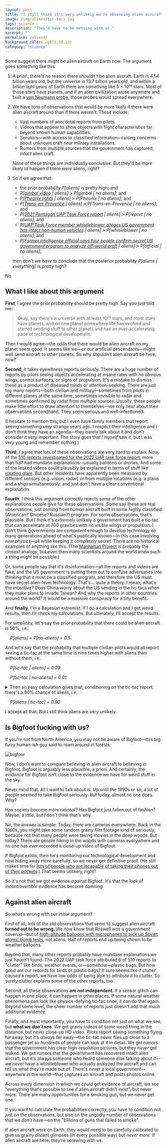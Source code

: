 ```yaml
---
layout: post
title: "I still think it's very unlikely we're observing alien aircraft"
image: /img/aliens/tic-tacs.jpg
tags: science
description: "They'd have to be messing with us."
excerpt: ""
permalink: /aliens/
background_color: rgb(8,10,13)
category: "science"
---
```


Some suggest there might be alien aircraft on Earth now. The argument goes something like this:

1. A priori, there's no reason there *shouldn't* be alien aircraft. Earth is 4.54 billion years old, but the universe is 13.7 billion years old, and within a billion light years of Earth there are something like 5 × 10¹⁴ stars. Most of those stars have planets, and if an alien civilization arose anywhere and built a [von Neumann probe](https://en.wikipedia.org/wiki/Self-replicating_spacecraft), those probes would spread everywhere.
  
2. We have tons of observations that would be more likely if there were alien aircraft around than if there weren't. These include:  

   - Vast numbers of anecdotal reports from pilots.    
   - Videos that appear to show objects with flight characteristics far beyond known human capabilities.
   - Senators—with access to classified information—raising concerns about unknown craft near military installations.    
   - Rumors from multiple sources that the government has captured, *intact* alien craft.  
  
   None of these things are individually conclusive. But they'd be *more* likely to happen if there *were* aliens, right?
  
3. So if we agree that:
  
   - the prior probability <var>P[aliens]</var> is pretty high; and 
   - <var>P[<a href="https://en.wikipedia.org/wiki/Pentagon_UFO_videos">gimbal video</a> | aliens] > P[gimbal | no aliens]</var>; and
   - <var>P[<a href="https://en.wikipedia.org/wiki/Phoenix_Lights">Pheonix lights</a> | aliens] > P[Pheonix | no aliens]</var>; and
   - <var>P[<a href="https://en.wikipedia.org/wiki/Trans-en-Provence_case">Trans-en-Provence</a> | aliens] > P[Trans-en-Provence | no aliens]</var>; and
   - <var>P[<a href="https://www.dni.gov/index.php/newsroom/reports-publications/reports-publications-2021/item/2223-preliminary-assessment-unidentified-aerial-phenomena">2021 Pentagon UAP Task Force report</a> | aliens] > P[report | no aliens]</var>; and
   - <var>P[<a href="https://thedebrief.org/intelligence-officials-say-u-s-has-retrieved-non-human-craft/">UAP Task Force member whistleblower alleges US government has intact non-human vehicles</a> | aliens] > P[whisleblower | no aliens]</var>; and
   - <var>P[<a href="https://www.politico.com/news/magazine/2023/06/03/ufo-crash-materials-intelligence-00100077">Former intelligence official says four people confirm secret US government program to analyze off-world craft</a> | aliens] > P[official | no aliens]</var>,  
   
   then don't we *have* to conclude that the posterior probability <var>P[aliens | everything]</var> is pretty high?

No.

## What I like about this argument

**First**, I agree the prior probability should be pretty high. Say you *just* told me:

> Okay, say there's a universe with at least 10²⁴ stars, and most stars have planets, and on one planet somewhere life has evolved and started sending stuff to other planets and has an ever-accelerating pace of technological development.

Then I would agree—the odds that there would be alien aircraft on my planet seem good. It seems like we—or our artificial descendants—might well send aircraft to other planets. So why shouldn't alien aircraft be here, now?

**Second**, it takes eyewitness reports seriously. There are a huge number of reports by pilots seeing objects accelerating at insane rates with no obvious wings, control surfaces, or signs of propulsion. It's a mistake to dismiss these as a product of diseased minds or attention-seeking. There are just too many reports—both civilian and military—sometimes from pilots in different planes at the same time, sometimes invisible to radar and sometimes confirmed by radar from multiple sources. Usually, these people make little effort to draw attention to themselves—we only hear about their observations secondhand. They seem serious and well-intentioned.

(I hesitate to mention this, but I even have family members that report seeing something very strange years ago. I respect their intelligence and I don't think they have an agenda—they barely talk about it and don't consider it very important. The story goes that *I myself* saw it, but I was very young and remember nothing.)

**Third**, I agree that lots of these observations are very hard to explain. Now, of the [510 reports investigated for the 2022 UAP task force report](https://www.dni.gov/files/ODNI/documents/assessments/Unclassified-2022-Annual-Report-UAP.pdf), more than half had mundane explanations—usually balloons or drones. And some of the leaked videos could plausibly be explained in terms of stuff like [rotating glare](https://www.youtube.com/watch?v=qsEjV8DdSbs). But other incidents have apparently been measured by different sensors (e.g. vision, radar) or from multiple locations (e.g. a plane and a ship) simultaneously, and just don't have a clear conventional explanation.

**Fourth**, I think this argument correctly rejects some of the other explanations people give for these observations. Some say these are real observations, just coming from *human* aircraft built in some highly classified (American? Chinese? Russian?) program. For some observations, that's plausible. But I think it's *extremely* unlikely a government has built a tic-tac that can accelerate at 700 gravities with no visible wings or propulsion. I don't think governments are competent enough to develop technology so many generations ahead of what's publically known—in this case involving *new physics*—all while keeping it completely secret. There are no historical examples of anything like this. (The [Manhattan Project](/nukes/) is probably the closest analogy, but even then many scientists around the world knew such a thing might be possible.)

Or, some people say that it's disinformation—all the reports and videos are fake, and the US government is putting them out to confuse adversaries into *thinking* that it must be a classified program, and therefore the US must have secret alien-level technology. That's... quite a theory. I mean, what's the incentive? Does China worry about the US sending in the tic-tacs when they make plans to invade Taiwan? And why the reports in other countries around the world? It would be a massive conspiracy for a tiny benefit.

And **finally**, I'm a Bayesian extremist. If I do a calculation and I get weird results, then I'll check my calculations. But ultimately, I'll accept the results.

For simplicity, let's say the prior probability that there could be alien aircraft is 50%, i.e.

    <var>P[aliens] = P[no-aliens] = 0.5</var>.

And let's say that the probability that multiple civilian pilots would all report seeing a tic-tac at the same time is nine times higher with aliens than without them, i.e.

    <var>P[tic-tac | aliens] = 0.09</var>

    <var>P[tic-tac | no-aliens] = 0.01</var>

<details markdown="1">
<summary>Then an easy calculation gives that, conditioning on the tic-tac report, there's a 90% chance of aliens, i.e.</summary>
<var>P[aliens, tic-tac] = P[aliens] P[tic-tac | aliens] = 0.5 × 0.09 = 0.045</var>

<var>P[no-aliens, tic-tac] = P[no-aliens] P[tic-tac | no-aliens] = 0.5 × 0.01 = 0.005<var>

<var>P[tic-tac] = P[aliens, tic-tac] + P[no-aliens, tic-tac]</var>

    <var>= 0.045 + 0.005</var>

    <var>= 0.050</var>

<var>P[aliens | tic-tac] = P[aliens, tic-tac] / P[tic-tac] = 0.045 / 0.050 = 0.90</var>
</details>

    <var>P[aliens | tic-tac] = 0.90</var>

I accept all that. But I still think aliens are very unlikely.

## Is Bigfoot fucking with us?

If you're not from North America, you may not be aware of Bigfoot—this big furry human-ish guy said to roam around in forests:

![bigfoor](/img/aliens/Patterson–Gimlin_film_frame_352.jpg)

Now, I don't want to compare believing in alien aircraft to believing in Bigfoot. Bigfoot is arguably less plausible, a priori. And certainly, the *evidence* for Bigfoot isn't close to the evidence we have for weird stuff in the sky.

Never mind that. All I want to talk about is: Up until the 1990s or so, a lot of people seemed to take Bigfoot seriously. But today, almost no one does. Why?

Has society become more rational? Has Bigfoot just fallen out of fashion? Maybe, a little, but I don't think that's why.

No, the answer is simple: Today, there are cameras everywhere. Back in the 1960s, you might take some random grainy film footage kind of seriously, because not that many people were taking movies in the deep woods. But today? There are people hiking in the woods with cameras everywhere and no one has *ever* recorded a close-up video of Bigfoot.

If Bigfoot exists, then he's monitoring our technological development and now hiding away more carefully, so we never get definitive proof. (He still makes time for [lots of people who are incapable of taking their phones out of their pockets](http://bfro.net/GDB/default.asp).) That seems unlikely, right?

So it's not that we got evidence *against* Bigfoot. It's that the *lack* of *incontrovertible* evidence has become damning.

## Against alien aircraft

So what's wrong with our initial argument?

First of all, lots of the old observations that seem to suggest alien aircraft **turned out to be wrong**. We now know that Roswell *was* a government coverup—but of [high-altitude balloons with microphones to pick up Soviet atomic bomb tests](https://en.wikipedia.org/wiki/Project_Mogul), not aliens. Half of reports end up being shown to be weather balloons.

Beyond that, many other reports probably have mundane explanations we just haven't found. The 2022 UAP task force attributed 6 of 510 reports to "clutter" like birds, weather events, or—somehow—plastic bags. But how good are our records for birds or plastic bags? It sure seems like if clutter *caused* a report, we have low odds of being able to *attribute* it to clutter. So surely clutter explains some of the other reports, too.

Second, all these observations **are not independent**. If a sensor glitch can happen in one place, it can happen in other places. If some natural weather phenomena can look like physics-defying tic-tac once, it can do that again. Beyond some level, the sheer number of reports just doesn't add that much additional evidence.

Finally, and most importantly, you have to condition not just on what we see, but **what we *don't* see**. We get grainy videos of some weird thing in the distance, but *never* close-up HD video. Pilots report seeing something flying far away, but it's *always* far away—the tic-tac never flies up close to a passenger jet so hundreds of people can look at it in detail. We get rumors that the government has clear high-resolution pictures, but they *never* get leaked. We get rumors that the government has recovered intact alien aircraft, but it's always someone who heard someone else talking about it—we *never* have a whistleblower who actually analyzed the aircraft and can tell us what they're made out of. There's *never* a local government—anywhere in the world—that captures an aircraft and posts photos online.

Across every dimension in which we *could* get evidence of aircraft, we see "everything that's possible to see if alien aircraft didn't exist", but never more. There are many opportunities for a smoking gun, but we never get one.

If you want to calculate the probabilities correctly, you have to condition not just on the observations, but also on the ungodly number of observations that we *don't* have—on the "billions of guns that failed to smoke".

If alien aircraft were on Earth, they would need to be carefully calibrated to give us grainy distant glimpses (in every possible way) but *never more*. If alien aircraft are here, they're screwing with us.